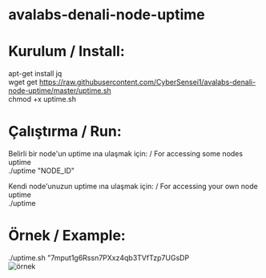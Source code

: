 # avalabs-denali-node-uptime  

# Kurulum / Install:  

apt-get install jq  
wget get https://raw.githubusercontent.com/CyberSensei1/avalabs-denali-node-uptime/master/uptime.sh  
chmod +x uptime.sh  

# Çalıştırma / Run:  
Belirli bir node'un uptime ına ulaşmak için: / For accessing some nodes uptime  
./uptime "NODE_ID"  

Kendi node'unuzun uptime ına ulaşmak için: / For accessing your own node uptime  
./uptime

    
# Örnek / Example:  
./uptime.sh "7mput1g6Rssn7PXxz4qb3TVfTzp7UGsDP  
![örnek](https://image.prntscr.com/image/38clAPCNQGuzjTIvukjh4w.png)
